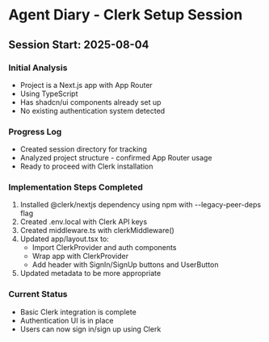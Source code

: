 # Agent Diary - Clerk Setup Session

## Session Start: 2025-08-04

### Initial Analysis
- Project is a Next.js app with App Router
- Using TypeScript
- Has shadcn/ui components already set up
- No existing authentication system detected

### Progress Log
- Created session directory for tracking
- Analyzed project structure - confirmed App Router usage
- Ready to proceed with Clerk installation

### Implementation Steps Completed
1. Installed @clerk/nextjs dependency using npm with --legacy-peer-deps flag
2. Created .env.local with Clerk API keys
3. Created middleware.ts with clerkMiddleware()
4. Updated app/layout.tsx to:
   - Import ClerkProvider and auth components
   - Wrap app with ClerkProvider
   - Add header with SignIn/SignUp buttons and UserButton
5. Updated metadata to be more appropriate

### Current Status
- Basic Clerk integration is complete
- Authentication UI is in place
- Users can now sign in/sign up using Clerk